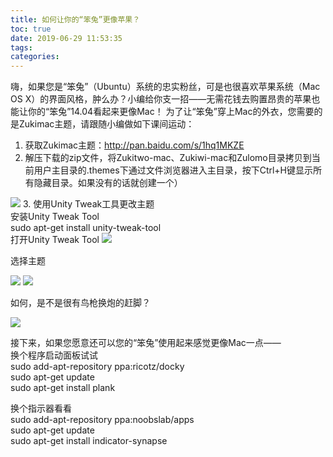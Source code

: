```yaml
---
title: 如何让你的“笨兔”更像苹果？
toc: true
date: 2019-06-29 11:53:35
tags:
categories:
---
```


  嗨，如果您是“笨兔”（Ubuntu）系统的忠实粉丝，可是也很喜欢苹果系统（Mac OS X）的界面风格，肿么办？小编给你支一招——无需花钱去购置昂贵的苹果也能让你的“笨兔”14.04看起来更像Mac！
  为了让“笨兔”穿上Mac的外衣，您需要的是Zukimac主题，请跟随小编做如下课间运动：     
   1. 获取Zukimac主题：http://pan.baidu.com/s/1hq1MKZE  
   2. 解压下载的zip文件，将Zukitwo-mac、Zukiwi-mac和Zulomo目录拷贝到当前用户主目录的.themes下通过文件浏览器进入主目录，按下Ctrl+H键显示所有隐藏目录。如果没有的话就创建一个）

<img src="https://www.ubuntukylin.com/upload/images/theme.png"></img>
   3. 使用Unity Tweak工具更改主题  
      安装Unity Tweak Tool  
sudo apt-get install unity-tweak-tool  
      打开Unity Tweak Tool
<img src="https://www.ubuntukylin.com/upload/images/theme5.png"></img>
  
选择主题

<img src="https://www.ubuntukylin.com/upload/images/theme2.png"></img>
<img src="https://www.ubuntukylin.com/upload/images/theme3.png"></img>
  
如何，是不是很有鸟枪换炮的赶脚？

<img src="https://www.ubuntukylin.com/upload/images/theme6.png"></img>
  
接下来，如果您愿意还可以您的“笨兔”使用起来感觉更像Mac一点——  
换个程序启动面板试试  
sudo add-apt-repository ppa:ricotz/docky  
sudo apt-get update  
sudo apt-get install plank  
  
换个指示器看看  
sudo add-apt-repository ppa:noobslab/apps  
sudo apt-get update  
sudo apt-get install indicator-synapse
